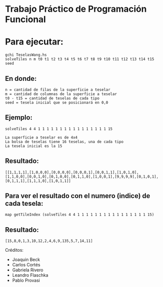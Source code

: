 Trabajo Práctico de Programación Funcional
==========================================

Para ejecutar:
==============
    gchi TeselasWang.hs
    solveTiles n m t0 t1 t2 t3 t4 t5 t6 t7 t8 t9 t10 t11 t12 t13 t14 t15 seed

En donde:
---------
    n = cantidad de filas de la superficie a teselar
    m = cantidad de columnas de la superficie a teselar
    t0 - t15 = cantidad de teselas de cada tipo
    seed = tesela inicial que se posicionará en 0,0

Ejemplo:
--------
    solveTiles 4 4 1 1 1 1 1 1 1 1 1 1 1 1 1 1 1 1 15

    La superficie a teselar es de 4x4
    La bolsa de teselas tiene 16 teselas, una de cada tipo
    La tesela inicial es la 15

Resultado:
----------
    [[1,1,1,1],[1,0,0,0],[0,0,0,0],[0,0,0,1],[0,0,1,1],[1,0,1,0],[1,1,0,0],[0,0,1,0],[0,1,0,0],[0,1,1,0],[1,0,0,1],[9,9,9,9],[0,1,0,1],[0,1,1,1],[1,1,1,0],[1,0,1,1]]

Para ver el resultado con el numero (indice) de cada tesela:
------------------------------------------------------------

    map getTileIndex (solveTiles 4 4 1 1 1 1 1 1 1 1 1 1 1 1 1 1 1 1 15)

Resultado:
----------

    [15,8,0,1,3,10,12,2,4,6,9,135,5,7,14,11]

Créditos:
- Joaquin Beck
- Carlos Cortés
- Gabriela Rivero
- Leandro Flaschka
- Pablo Provasi